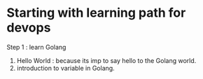 # Starting with learning path for devops

Step 1 : learn Golang
  1. Hello World : because its imp to say hello to the Golang world.
  2. introduction to variable in Golang.
